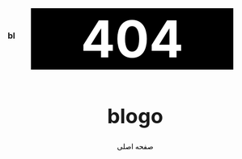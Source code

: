 ### bl
<center>
<h1 style="font-size:100px; color:#fff; background-color:#000; margin-top:-80px; margin-left:-12px; width:400px;">404</h1>









<h1 style="font-size:40px;">blogo</h1>


<a href="https://assspt.github.io/blogo" style="color:#000; text-decoration:none;">
صفحه اصلی
</a>
